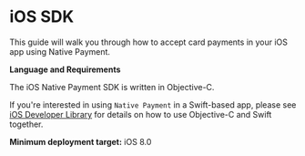 # iOS SDK

This guide will walk you through how to accept card payments in your iOS app using Native Payment.

**Language and Requirements**

The iOS Native Payment SDK is written in Objective-C.

If you're interested in using `Native Payment` in a Swift-based app, please see [iOS Developer Library](https://developer.apple.com/library/ios/documentation/Swift/Conceptual/BuildingCocoaApps/MixandMatch.html) for details on how to use Objective-C and Swift together.

**Minimum deployment target:** iOS 8.0
